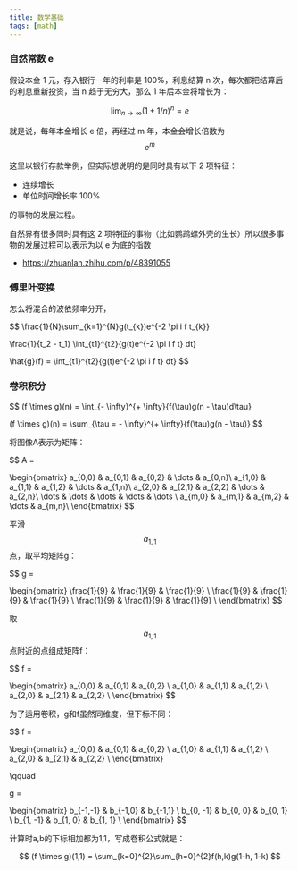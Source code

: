 ```yaml
---
title: 数学基础
tags: [math]
---
```


### 自然常数 e

假设本金 1 元，存入银行一年的利率是 100%，利息结算 n 次，每次都把结算后的利息重新投资，当 n 趋于无穷大，那么 1 年后本金将增长为：

$$
\lim_{n\to\infty} (1 + 1/n)^n = e
$$

就是说，每年本金增长 e 倍，再经过 m 年，本金会增长倍数为 $$ e^m $$

这里以银行存款举例，但实际想说明的是同时具有以下 2 项特征：

- 连续增长
- 单位时间增长率 100%

的事物的发展过程。

自然界有很多同时具有这 2 项特征的事物（比如鹦鹉螺外壳的生长）所以很多事物的发展过程可以表示为以 e 为底的指数

- https://zhuanlan.zhihu.com/p/48391055

### 傅里叶变换

怎么将混合的波依频率分开，

$$
\frac{1}{N}\sum_{k=1}^{N}g(t_{k})e^{-2 \pi i f t_{k}}

\frac{1}{t_2 - t_1} \int_{t1}^{t2}{g(t)e^{-2 \pi i f t} dt}

\hat{g}(f) = \int_{t1}^{t2}{g(t)e^{-2 \pi i f t} dt}
$$

### 卷积积分

$$
(f \times g)(n) = \int_{- \infty}^{+ \infty}{f(\tau)g(n - \tau)d\tau}

(f \times g)(n) = \sum_{\tau = - \infty}^{+ \infty}{f(\tau)g(n - \tau)}
$$

将图像A表示为矩阵：

$$
A =

\begin{bmatrix}
a_{0,0} & a_{0,1} & a_{0,2} & \dots & a_{0,n}\\
a_{1,0} & a_{1,1} & a_{1,2} & \dots & a_{1,n}\\
a_{2,0} & a_{2,1} & a_{2,2} & \dots & a_{2,n}\\
\dots   & \dots   & \dots   & \dots & \dots  \\
a_{m,0} & a_{m,1} & a_{m,2} & \dots & a_{m,n}\\
\end{bmatrix}
$$

平滑$$ a_{1,1} $$点，取平均矩阵g：

$$
g =

\begin{bmatrix}
\frac{1}{9} & \frac{1}{9} & \frac{1}{9} \\
\frac{1}{9} & \frac{1}{9} & \frac{1}{9} \\
\frac{1}{9} & \frac{1}{9} & \frac{1}{9} \\
\end{bmatrix}
$$

取$$ a_{1,1} $$点附近的点组成矩阵f：

$$
f =

\begin{bmatrix}
a_{0,0} & a_{0,1} & a_{0,2} \\
a_{1,0} & a_{1,1} & a_{1,2} \\
a_{2,0} & a_{2,1} & a_{2,2} \\
\end{bmatrix}
$$

为了运用卷积，g和f虽然同维度，但下标不同：

$$
f =

\begin{bmatrix}
a_{0,0} & a_{0,1} & a_{0,2} \\
a_{1,0} & a_{1,1} & a_{1,2} \\
a_{2,0} & a_{2,1} & a_{2,2} \\
\end{bmatrix}

\qquad

g =

\begin{bmatrix}
b_{-1,-1} & b_{-1,0} & b_{-1,1} \\
b_{0, -1} & b_{0, 0} & b_{0, 1} \\
b_{1, -1} & b_{1, 0} & b_{1, 1} \\
\end{bmatrix}
$$

计算时a,b的下标相加都为1,1，写成卷积公式就是：

$$
(f \times g)(1,1) = \sum_{k=0}^{2}\sum_{h=0}^{2}f(h,k)g(1-h, 1-k)
$$

